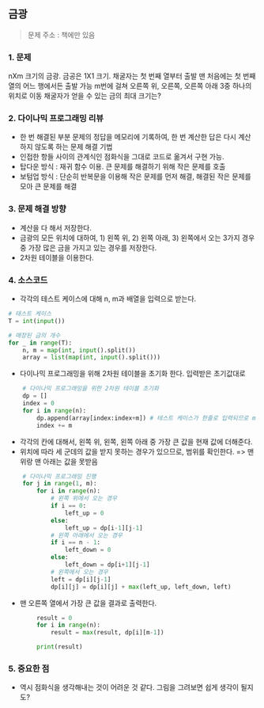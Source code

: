 ## 금광
> 문제 주소 : 책에만 있음

### 1. 문제
nXm 크기의 금광. 금공은 1X1 크기.
채굴자는 첫 번째 열부터 출발
맨 처음에는 첫 번째 열의 어느 행에서든 출발 가능
m번에 걸쳐 오른쪽 위, 오른쪽, 오른쪽 아래 3중 하나의 위치로 이동
채굴자가 얻을 수 있는 금의 최대 크기는?

### 2. 다이나믹 프로그래밍 리뷰
- 한 번 해결된 부분 문제의 정답을 메모리에 기록하여, 한 번 계산한 답은 다시 계산하지 않도록 하는 문제 해결 기법
- 인접한 항들 사이의 관계식인 점화식을 그대로 코드로 옮겨서 구현 가능.
- 탑다운 방식 : 재귀 함수 이용. 큰 문제를 해결하기 위해 작은 문제를 호출
- 보텀업 방식 : 단순히 반복문을 이용해 작은 문제를 먼저 해결, 해결된 작은 문제를 모아 큰 문제를 해결

### 3. 문제 해결 방향
- 계산을 다 해서 저장한다.
- 금광의 모든 위치에 대하여, 1) 왼쪽 위, 2) 왼쪽 아래, 3) 왼쪽에서 오는 3가지 경우 중 가장 많은 금을 가지고 있는 경우를 저장한다.
- 2차원 테이블을 이용한다.

### 4. 소스코드
- 각각의 테스트 케이스에 대해 n, m과 배열을 입력으로 받는다.
```python
# 태스트 케이스
T = int(input())

# 매장된 금의 개수
for _ in range(T):
    n, m = map(int, input().split())
    array = list(map(int, input().split()))
```
- 다이나믹 프로그래밍을 위해 2차원 테이블을 초기화 한다. 입력받은 초기값대로
```python
    # 다이나믹 프로그래밍을 위한 2차원 테이블 초기화
    dp = []
    index = 0
    for i in range(n):
        dp.append(array[index:index+m]) # 테스트 케이스가 한줄로 입력되므로 m 단위로 슬라이싱해서 넣는다.
        index += m
```
- 각각의 칸에 대해서, 왼쪽 위, 왼쪽, 왼쪽 아래 중 가장 큰 값을 현재 값에 더해준다.
- 위치에 따라 세 군데의 값을 받지 못하는 경우가 있으므로, 범위를 확인한다. => 맨 위랑 맨 아래는 값을 못받음
```python
    # 다이나믹 프로그래밍 진행
    for j in range(1, m):
        for i in range(n):
            # 왼쪽 위에서 오는 경우
            if i == 0:
                left_up = 0
            else:
                left_up = dp[i-1][j-1]
            # 왼쪽 아래에서 오는 경우
            if i == n - 1:
                left_down = 0
            else:
                left_down = dp[i+1][j-1]
            # 왼쪽에서 오는 경우
            left = dp[i][j-1]
            dp[i][j] = dp[i][j] + max(left_up, left_down, left)
```
- 맨 오른쪽 열에서 가장 큰 값을 결과로 출력한다.
```python
        result = 0
        for i in range(n):
            result = max(result, dp[i][m-1])

        print(result)
```

### 5. 중요한 점
- 역시 점화식을 생각해내는 것이 어려운 것 같다. 그림을 그려보면 쉽게 생각이 될지도?